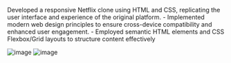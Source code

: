  Developed a responsive Netflix clone using HTML and CSS, replicating the user interface and experience 
of the original platform. - Implemented modern web design principles to ensure cross-device compatibility
and enhanced user engagement. - Employed semantic HTML elements and CSS Flexbox/Grid layouts to structure content effectively  


![image](https://github.com/user-attachments/assets/c2c90144-f457-42de-b54f-95784c1ea2d3)
![image](https://github.com/user-attachments/assets/ab5bdba0-84bb-41b2-bf88-dfaab23812c3)

